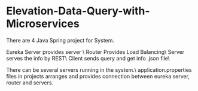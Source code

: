 # Elevation-Data-Query-with-Microservices

There are 4 Java Spring project for System. 

Eureka Server provides server \\
Router Provides Load Balancing\\
Server serves the info by REST\\
Client sends query and get info .json file\\

There can be several servers running in the system.\\
application.properties files in projects arranges and provides connection between eureka server, router and servers.
